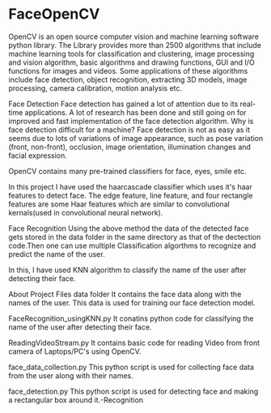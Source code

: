 # FaceOpenCV
OpenCV is an open source computer vision and machine learning software python library. The Library provides more than 2500 algorithms that include machine learning tools for classification and clustering, image processing and vision algorithm, basic algorithms and drawing functions, GUI and I/O functions for images and videos. Some applications of these algorithms include face detection, object recognition, extracting 3D models, image processing, camera calibration, motion analysis etc.

Face Detection
Face detection has gained a lot of attention due to its real-time applications. A lot of research has been done and still going on for improved and fast implementation of the face detection algorithm. Why is face detection difficult for a machine? Face detection is not as easy as it seems due to lots of variations of image appearance, such as pose variation (front, non-front), occlusion, image orientation, illumination changes and facial expression.

OpenCV contains many pre-trained classifiers for face, eyes, smile etc.

In this project I have used the haarcascade classifier which uses it's haar features to detect face. 
The edge feature, line feature, and four rectangle features are some Haar features which are similar to convolutional kernals(used in convolutional neural network).

Face Recognition
Using the above method the data of the detected face gets stored in the data folder in the same directory as that of the dectection code.Then one can use multiple Classification algorthms to recognize and predict the name of the user.

In this, I have used KNN algorithm to classify the name of the user after detecting their face.

About Project Files
data folder
It contains the face data along with the names of the user. This data is used for training our face detection model.

FaceRecognition_usingKNN.py
It conatins python code for classifying the name of the user after detecting their face.

ReadingVideoStream.py
It contains basic code for reading Video from front camera of Laptops/PC's using OpenCV.

face_data_collection.py
This python script is used for collecting face data from the user along with their names.

face_detection.py
This python script is used for detecting face and making a rectangular box around it.-Recognition
